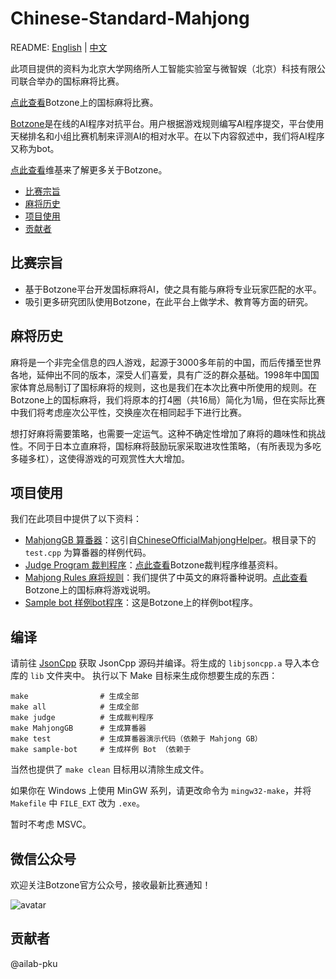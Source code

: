 # Chinese-Standard-Mahjong

README: [English](README-en.md) | [中文](README.md)

此项目提供的资料为北京大学网络所人工智能实验室与微智娱（北京）科技有限公司联合举办的国标麻将比赛。

[点此查看](https://www.botzone.org.cn/static/gamecontest2020a.html)Botzone上的国标麻将比赛。

[Botzone](https://www.botzone.org.cn/)是在线的AI程序对抗平台。用户根据游戏规则编写AI程序提交，平台使用天梯排名和小组比赛机制来评测AI的相对水平。在以下内容叙述中，我们将AI程序又称为bot。

[点此查看](https://wiki.botzone.org.cn/index.php?title=%E9%A6%96%E9%A1%B5/en)维基来了解更多关于Botzone。

- [比赛宗旨](#比赛宗旨)
- [麻将历史](#麻将历史)
- [项目使用](#项目使用)
- [贡献者](#贡献者)

## 比赛宗旨

- 基于Botzone平台开发国标麻将AI，使之具有能与麻将专业玩家匹配的水平。
- 吸引更多研究团队使用Botzone，在此平台上做学术、教育等方面的研究。

## 麻将历史

麻将是一个非完全信息的四人游戏，起源于3000多年前的中国，而后传播至世界各地，延伸出不同的版本，深受人们喜爱，具有广泛的群众基础。1998年中国国家体育总局制订了国标麻将的规则，这也是我们在本次比赛中所使用的规则。在Botzone上的国标麻将，我们将原本的打4圈（共16局）简化为1局，但在实际比赛中我们将考虑座次公平性，交换座次在相同起手下进行比赛。

想打好麻将需要策略，也需要一定运气。这种不确定性增加了麻将的趣味性和挑战性。不同于日本立直麻将，国标麻将鼓励玩家采取进攻性策略，（有所表现为多吃多碰多杠），这使得游戏的可观赏性大大增加。

## 项目使用

我们在此项目中提供了以下资料：

- [MahjongGB 算番器](https://github.com/Guyutongxue/Chinese-Standard-Mahjong/tree/master/MahjongGB)：这引自[ChineseOfficialMahjongHelper](https://github.com/summerinsects/ChineseOfficialMahjongHelper/tree/master/Classes/mahjong-algorithm)。根目录下的 `test.cpp` 为算番器的样例代码。
- [Judge Program 裁判程序](https://github.com/Guyutongxue/Chinese-Standard-Mahjong/tree/master/judge)：[点此查看](https://wiki.botzone.org.cn/index.php?title=%E8%A3%81%E5%88%A4)Botzone裁判程序维基资料。
- [Mahjong Rules 麻将规则](https://github.com/Guyutongxue/Chinese-Standard-Mahjong/tree/master/mahjong-rules)：我们提供了中英文的麻将番种说明。[点此查看](https://wiki.botzone.org.cn/index.php?title=Chinese-Standard-Mahjong)Botzone上的国标麻将游戏说明。
- [Sample bot 样例bot程序](https://github.com/Guyutongxue/Chinese-Standard-Mahjong/tree/master/sample-bot)：这是Botzone上的样例bot程序。

## 编译

请前往 [JsonCpp](https://github.com/open-source-parsers/jsoncpp) 获取 JsonCpp 源码并编译。将生成的 `libjsoncpp.a` 导入本仓库的 `lib` 文件夹中。
执行以下 Make 目标来生成你想要生成的东西：
```Shell
make                # 生成全部
make all            # 生成全部
make judge          # 生成裁判程序
make MahjongGB      # 生成算番器
make test           # 生成算番器演示代码（依赖于 Mahjong GB）
make sample-bot     # 生成样例 Bot （依赖于
```

当然也提供了 `make clean` 目标用以清除生成文件。

如果你在 Windows 上使用 MinGW 系列，请更改命令为 `mingw32-make`，并将 `Makefile` 中 `FILE_EXT` 改为 `.exe`。

暂时不考虑 MSVC。

## 微信公众号

欢迎关注Botzone官方公众号，接收最新比赛通知！

![avatar](https://www.botzone.org.cn/images/qrcode_for_gh_3a40a410124d_258.jpg)

## 贡献者

@ailab-pku
